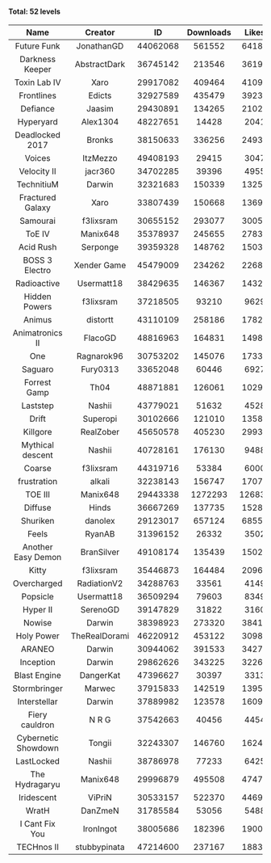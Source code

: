 #### Total: 52 levels

| Name | Creator | ID | Downloads | Likes |
|:---:|:---:|:---:|:---:|:---:|
| Future Funk | JonathanGD | 44062068 | 561552 | 64189
| Darkness Keeper | AbstractDark | 36745142 | 213546 | 36196
| Toxin Lab IV | Xaro | 29917082 | 409464 | 41095
| Frontlines | Edicts | 32927589 | 435479 | 39237
| Defiance | Jaasim | 29430891 | 134265 | 21023
| Hyperyard | Alex1304 | 48227651 | 14428 | 2041
| Deadlocked 2017 | Bronks | 38150633 | 336256 | 24934
| Voices | ItzMezzo | 49408193 | 29415 | 3047
| Velocity II | jacr360 | 34702285 | 39396 | 4955
| TechnitiuM | Darwin | 32321683 | 150339 | 13254
| Fractured Galaxy  | Xaro | 33807439 | 150668 | 13693
| Samourai | f3lixsram | 30655152 | 293077 | 30053
| ToE IV  | Manix648 | 35378937 | 245655 | 27834
| Acid Rush | Serponge | 39359328 | 148762 | 15037
| BOSS 3 Electro | Xender Game | 45479009 | 234262 | 22684
| Radioactive | Usermatt18 | 38429635 | 146367 | 14323
| Hidden Powers | f3lixsram | 37218505 | 93210 | 9629
| Animus | distortt | 43110109 | 258186 | 17822
| Animatronics II | FlacoGD | 48816963 | 164831 | 14982
| One | Ragnarok96 | 30753202 | 145076 | 17334
| Saguaro | Fury0313 | 33652048 | 60446 | 6927
| Forrest Gamp | Th04 | 48871881 | 126061 | 10298
| Laststep | Nashii | 43779021 | 51632 | 4528
| Drift | Superopi | 30102666 | 121010 | 13585
| Killgore | RealZober | 45650578 | 405230 | 29939
| Mythical descent | Nashii | 40728161 | 176130 | 9488
| Coarse | f3lixsram | 44319716 | 53384 | 6000
| frustration | alkali | 32238143 | 156747 | 17071
| TOE III | Manix648 | 29443338 | 1272293 | 126837
| Diffuse | Hinds | 36667269 | 137735 | 15288
| Shuriken | danolex | 29123017 | 657124 | 68559
| Feels | RyanAB | 31396152 | 26332 | 3502
| Another Easy Demon | BranSilver | 49108174 | 135439 | 15024
| Kitty | f3lixsram | 35446873 | 164484 | 20968
| Overcharged | RadiationV2 | 34288763 | 33561 | 4149
| Popsicle | Usermatt18 | 36509294 | 79603 | 8349
| Hyper II | SerenoGD | 39147829 | 31822 | 3160
| Nowise | Darwin | 38398923 | 273320 | 38419
| Holy Power | TheRealDorami | 46220912 | 453122 | 30986
| ARANEO | Darwin | 30944062 | 391533 | 34270
| Inception | Darwin | 29862626 | 343225 | 32265
| Blast Engine | DangerKat | 47396627 | 30397 | 3313
| Stormbringer | Marwec | 37915833 | 142519 | 13958
| Interstellar | Darwin | 37889982 | 123578 | 16096
| Fiery cauldron | N R G | 37542663 | 40456 | 4454
| Cybernetic Showdown  | Tongii | 32243307 | 146760 | 16241
| LastLocked | Nashii | 38786978 | 77233 | 6425
| The Hydragaryu | Manix648 | 29996879 | 495508 | 47475
| Iridescent | ViPriN | 30533157 | 522370 | 44695
| WratH | DanZmeN | 31785584 | 53056 | 5488
| I Cant Fix You | IronIngot | 38005686 | 182396 | 19004
| TECHnos II | stubbypinata | 47214600 | 237167 | 18832
